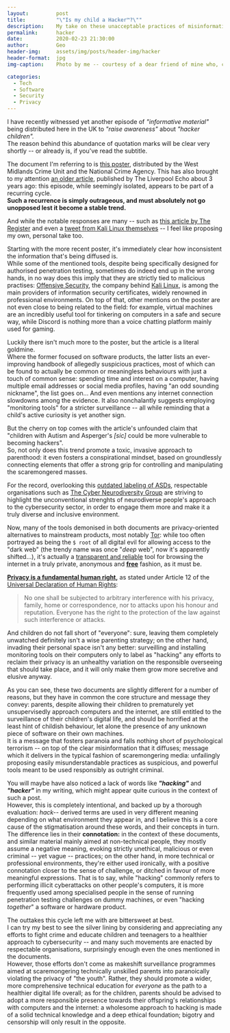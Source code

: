 ```yaml
---
layout:         post
title:          "\"Is my child a Hacker™?\""
description:    My take on these unacceptable practices of misinformation and scaremongering
permalink:      hacker
date:           2020-02-23 21:30:00
author:         Geo
header-img:     assets/img/posts/header-img/hacker
header-format:  jpg
img-caption:    Photo by me -- courtesy of a dear friend of mine who, conveniently, wishes to remain Anonymous (;

categories:
  - Tech
  - Software
  - Security
  - Privacy
---
```


I have recently witnessed yet another episode of *"informative material"* being distributed here in the UK to *"raise awareness"* about *"hacker children".*    
The reason behind this abundance of quotation marks will be clear very shortly -- or already is, if you've read the subtitle.

The document I'm referring to is [this poster](https://pbs.twimg.com/media/EQmqe5xWAAAmSJ0?format=jpg&name=4096x4096 "WMCU & NCA: 'What is on a child's computer?'"), distributed by the West Midlands Crime Unit and the National Crime Agency.
This has also brought to my attention [an older article](https://www.liverpoolecho.co.uk/news/liverpool-news/signs-your-child-computer-hacker-12626527 "Liverpool Echo: 'Signs your child is a computer hacker'"), published by The Liverpool Echo about 3 years ago: this episode, while seemingly isolated, appears to be part of a recurring cycle.    
**Such a recurrence is simply outrageous, and must absolutely not go unopposed lest it become a stable trend.**

And while the notable responses are many -- such as [this article by The Register](https://www.theregister.co.uk/2020/02/14/silly_police_infosec_parental_advice_poster "The Register: 'Call us immediately if your child uses Kali Linux, squawks West Mids Police'") and even a [tweet from Kali Linux themselves](https://twitter.com/kalilinux/status/1227703199584395267 "Kali Linux on Twitter") -- I feel like proposing my own, personal take too.

Starting with the more recent poster, it's immediately clear how inconsistent the information that's being diffused is.   
While some of the mentioned tools, despite being specifically designed for authorised penetration testing, sometimes do indeed end up in the wrong hands, in no way does this imply that they are strictly tied to malicious practises: [Offensive Security](https://www.offensive-security.com "Offensive Security: Information security and Penetration testing training"), the company behind [Kali Linux](https://www.kali.org "Kali Linux: Penetration testing and Ethical hacking Linux distribution"), is among the main providers of information security certificates, widely renowned in professional environments.
On top of that, other mentions on the poster are not even close to being related to the field: for example, virtual machines are an incredibly useful tool for tinkering on computers in a safe and secure way, while Discord is nothing more than a voice chatting platform mainly used for gaming.

Luckily there isn't much more to the poster, but the article is a literal goldmine.   
Where the former focused on software products, the latter lists an ever-improving handbook of allegedly suspicious practices, most of which can be found to actually be common or meaningless behaviours with just a touch of common sense: spending time and interest on a computer, having multiple email addresses or social media profiles, having "an odd sounding nickname", the list goes on... And even mentions any internet connection slowdowns among the evidence.
It also nonchalantly suggests employing "monitoring tools" for a stricter surveillance -- all while reminding that a child's active curiosity is yet another sign.

But the cherry on top comes with the article's unfounded claim that "children with Autism and Asperger's *[sic]* could be more vulnerable to becoming hackers".   
So, not only does this trend promote a toxic, invasive approach to parenthood: it even fosters a conspirational mindset, based on groundlessly connecting elements that offer a strong grip for controlling and manipulating the scaremongered masses.

For the record, overlooking this [outdated labeling of ASDs](https://en.wikipedia.org/wiki/Autism_spectrum#Classification "Classification of the autism spectrum on Wikipedia"), respectable organisations such as [The Cyber Neurodiversity Group](https://www.neurocyber.uk "NeuroCyber: Neurodiversity in the cyber sector through inclusive practices") are striving to highlight the unconventional strenghts of neurodiverse people's approach to the cybersecurity sector, in order to engage them more and make it a truly diverse and inclusive environment.

Now, many of the tools demonised in both documents are privacy-oriented alternatives to mainstream products, most notably [Tor](https://www.torproject.org "The Onion Router: Defend yourself against tracking and surveillance; circumvent censorship"): while too often portrayed as being the `$ root` of all digital evil for allowing access to the "dark web" (the trendy name was once "*deep* web", now it's apparently shifted...), it's actually a [transparent and reliable](https://github.com/torproject/tor "Tor source code on GitHub") tool for browsing the internet in a truly private, anonymous and **[free](https://www.gnu.org/philosophy/free-sw.en.html "Definition of 'Free Software' by GNU and FSF")** fashion, as it must be.

**[Privacy is a fundamental human right](https://www.privacyinternational.org/explainer/56/what-privacy "Privacy International: What is Privacy?"),** as stated under Article 12 of the [Universal Declaration of Human Rights](https://www.un.org/en/universal-declaration-human-rights/index.html "Right to Privacy from the United Nations' General Assembly's Universal Declaration of Human Rights"):
> No one shall be subjected to arbitrary interference with his privacy, family, home or correspondence, nor to attacks upon his honour and reputation. Everyone has the right to the protection of the law against such interference or attacks.

And children do not fall short of "everyone": sure, leaving them completely unwatched definitely isn't a wise parenting strategy; on the other hand, invading their personal space isn't any better: surveilling and installing monitoring tools on their computers only to label as "hacking" any efforts to reclaim their privacy is an unhealthy variation on the responsible overseeing that should take place, and it will only make them grow more secretive and elusive anyway.

As you can see, these two documents are slightly different for a number of reasons, but they have in common the core structure and message they convey: parents, despite allowing their children to prematurely yet unsupervisedly approach computers and the internet, are still entitled to the surveillance of their children's digital life, and should be horrified at the least hint of childish behaviour, let alone the presence of any unknown piece of software on their own machines.    
It is a message that fosters paranoia and falls nothing short of psychological terrorism -- on top of the clear misinformation that it diffuses; message which it delivers in the typical fashion of scaremongering media: unfailingly proposing easily misunderstandable practices as suspicious, and powerful tools meant to be used responsibly as outright criminal.

You will maybe have also noticed a lack of words like ***"hacking"*** and ***"hacker"*** in my writing, which might appear quite curious in the context of such a post.   
However, this is completely intentional, and backed up by a thorough evaluation: *hack--* derived terms are used in very different meaning depending on what environment they appear in, and I believe this is a core cause of the stigmatisation around these words, and their concepts in turn.    
The difference lies in their **connotation:** in the context of these documents, and similar material mainly aimed at non-technical people, they mostly assume a negative meaning, evoking strictly unethical, malicious or even criminal -- yet vague -- practices; on the other hand, in more technical or professional environments, they're either used ironically, with a positive connotation closer to the sense of challenge, or ditched in favour of more meaningful expressions.
That is to say, while "hacking" commonly refers to performing illicit cyberattacks on other people's computers, it is more frequently used among specialised people in the sense of running penetration testing challenges on dummy machines, or even "hacking *together*" a software or hardware product.

The outtakes this cycle left me with are bittersweet at best.   
I can try my best to see the silver lining by considering and appreciating any efforts to fight crime and educate children and teenagers to a healthier approach to cybersecurity -- and many such movements are enacted by respectable organisations, surprisingly enough even the ones mentioned in the documents.   
However, those efforts don't come as makeshift surveillance programmes aimed at scaremongering technically unskilled parents into paranoically violating the privacy of "the youth". Rather, they should promote a wider, more comprehensive technical education for *everyone* as the path to a healthier digital life overall; as for the children, parents should be advised to adopt a more responsible presence towards their offspring's relationships with computers and the internet: a wholesome approach to hacking is made of a solid technical knowledge and a deep ethical foundation; bigotry and censorship will only result in the opposite.